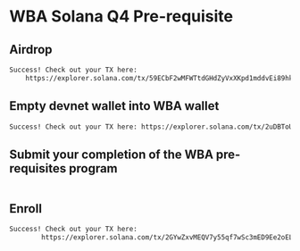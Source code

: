# WBA Solana Q4 Pre-requisite

## Airdrop

```bash
Success! Check out your TX here:
    https://explorer.solana.com/tx/59ECbF2wMFWTtdGHdZyVxXKpd1mddvEi89hkmdfrTDf1tFnUWpKvLYL2NnMhAbjSWg2Js83gS3YaCLV1RrJ3b74m?cluster=devnet
```

## Empty devnet wallet into WBA wallet

```bash
Success! Check out your TX here: https://explorer.solana.com/tx/2uDBToUKp4fTxmNxsofYygykjM8ZQ8KXLE92qgTawnp8xMCun4DRuCSkudkqfKyGR8FxwkCebyEN2PfVy2HkE8Th?cluster=devnet
```

## Submit your completion of the WBA pre-requisites program

```bash

```

## Enroll

```bash
Success! Check out your TX here: 
        https://explorer.solana.com/tx/2GYwZxvMEQV7y55qf7wSc3mED9Ee2oELt4yJJk1sDkUvnFzmBBj9hjubJsSC4oqvk82P3t5rHyoaBj82nJCkqBHp?cluster=devnet
```

